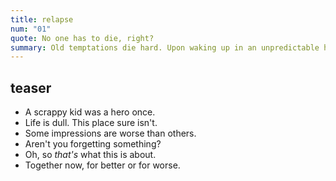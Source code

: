 ```yaml
---
title: relapse
num: "01"
quote: No one has to die, right?
summary: Old temptations die hard. Upon waking up in an unpredictable haze, would-be survivalist Joce teams up with a small girl, Kay Lin, who seems to know more than she’s letting on.
---
```

## teaser
- A scrappy kid was a hero once. <!--flashback-->
- Life is dull. This place sure isn't. <!--irl-->
- Some impressions are worse than others. <!--challenge included-->
- Aren't you forgetting something? <!--J/KL leave-->
- Oh, so *that's* what this is about. <!--rabbit, KL "stuck here" talk-->
- Together now, for better or for worse. <!--WR+JKL-->